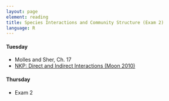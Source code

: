 ```yaml
---
layout: page
element: reading
title: Species Interactions and Community Structure (Exam 2)
language: R
---
```


#### Tuesday

* Molles and Sher, Ch. 17
* [NKP: Direct and Indirect Interactions (Moon 2010)](https://www.nature.com/scitable/knowledge/library/direct-and-indirect-interactions-15650000)

#### Thursday

* Exam 2
